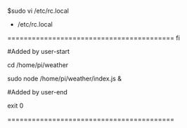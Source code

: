 $sudo vi /etc/rc.local

- /etc/rc.local

 =========================================
fi

#Added by user-start

cd /home/pi/weather

sudo node /home/pi/weather/index.js &

#Added by user-end

exit 0

 =========================================
